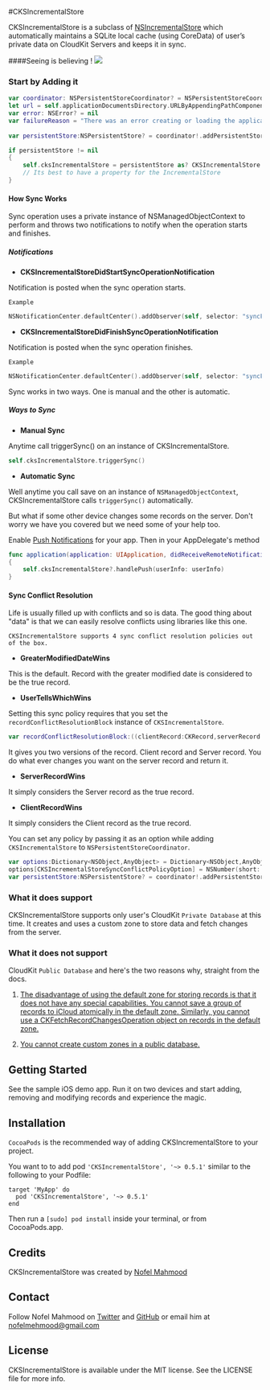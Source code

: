 #CKSIncrementalStore

CKSIncrementalStore is a subclass of [NSIncrementalStore](https://developer.apple.com/library/prerelease/ios/documentation/CoreData/Reference/NSIncrementalStore_Class/index.html) which automatically maintains a SQLite local cache (using CoreData) of user’s private data on CloudKit Servers and keeps it in sync.</p>

####Seeing is believing !
![](https://cdn.pbrd.co/images/1ueV7gsM.gif)

### Start by Adding it

```swift
var coordinator: NSPersistentStoreCoordinator? = NSPersistentStoreCoordinator(managedObjectModel:self.managedObjectModel)
let url = self.applicationDocumentsDirectory.URLByAppendingPathComponent("CKSIncrementalStore_iOSDemo.sqlite")
var error: NSError? = nil
var failureReason = "There was an error creating or loading the application's saved data."
  
var persistentStore:NSPersistentStore? = coordinator!.addPersistentStoreWithType(CKSIncrementalStore.type, configuration: nil, URL: url, options: nil, error: &error)

if persistentStore != nil
{
    self.cksIncrementalStore = persistentStore as? CKSIncrementalStore
    // Its best to have a property for the IncrementalStore
}

```
#### How Sync Works

Sync operation uses a private instance of NSManagedObjectContext to perform and throws two notifications to notify when the operation starts and finishes.

##### Notifications
* <b>CKSIncrementalStoreDidStartSyncOperationNotification</b>

Notification is posted when the sync operation starts.

`Example`

```swift
NSNotificationCenter.defaultCenter().addObserver(self, selector: "syncFinished:", name: CKSIncrementalStoreDidStartSyncOperationNotification, object: self.cksIncrementalStore)

```
* <b>CKSIncrementalStoreDidFinishSyncOperationNotification</b>

Notification is posted when the sync operation finishes.

`Example`

```swift
NSNotificationCenter.defaultCenter().addObserver(self, selector: "syncFinished:", name: CKSIncrementalStoreDidFinishSyncOperationNotification, object: self.cksIncrementalStore)
```

Sync works in two ways. One is manual and the other is automatic.

##### Ways to Sync
* <b>Manual Sync</b>

Anytime call triggerSync() on an instance of CKSIncrementalStore.

```swift
self.cksIncrementalStore.triggerSync()
```
* <b>Automatic Sync</b>

Well anytime you call save on an instance of `NSManagedObjectContext`, CKSIncrementalStore calls `triggerSync()` automatically. 

But what if some other device changes some records on the server. Don't worry we have you covered but we need some of your help too.

Enable [Push Notifications](http://code.tutsplus.com/tutorials/setting-up-push-notifications-on-ios--cms-21925) for your app. Then in your AppDelegate's method

```swift
func application(application: UIApplication, didReceiveRemoteNotification userInfo: [NSObject : AnyObject]) 
{
    self.cksIncrementalStore?.handlePush(userInfo: userInfo)
}
```
#### Sync Conflict Resolution

Life is usually filled up with conflicts and so is data. The good thing about "data" is that we can easily resolve conflicts using libraries like this one.

`CKSIncrementalStore supports 4 sync conflict resolution policies out of the box.`

* <b>GreaterModifiedDateWins</b>

This is the default. Record with the greater modified date is considered to be the true record.

* <b>UserTellsWhichWins</b>

Setting this sync policy requires that you set the `recordConflictResolutionBlock` instance of `CKSIncrementalStore`.

```swift
var recordConflictResolutionBlock:((clientRecord:CKRecord,serverRecord:CKRecord)->CKRecord)?
```
It gives you two versions of the record. Client record and Server record. You do what ever changes you want on the server record and return it.

* <b>ServerRecordWins</b>

It simply considers the Server record as the true record.

* <b>ClientRecordWins</b>

It simply considers the Client record as the true record.

You can set any policy by passing it as an option while adding `CKSIncrementalStore` to `NSPersistentStoreCoordinator`.

```swift
var options:Dictionary<NSObject,AnyObject> = Dictionary<NSObject,AnyObject>()
options[CKSIncrementalStoreSyncConflictPolicyOption] = NSNumber(short: CKSStoresSyncConflictPolicy.ClientRecordWins.rawValue)
var persistentStore:NSPersistentStore? = coordinator!.addPersistentStoreWithType(CKSIncrementalStore.type, configuration: nil, URL: url, options: options, error: &error)
```
### What it does support

CKSIncrementalStore supports only user's CloudKit `Private Database` at this time. It creates and uses a custom zone to store data and fetch changes from the server.

### What it does not support

CloudKit `Public Database` and here's the two reasons why, straight from the docs.

1. [The disadvantage of using the default zone for storing records is that it does not have any special capabilities. You cannot save a group of records to iCloud atomically in the default zone. Similarly, you cannot use a CKFetchRecordChangesOperation object on records in the default zone.](https://developer.apple.com/library/prerelease/ios/documentation/CloudKit/Reference/CKRecordZone_class/index.html#//apple_ref/occ/clm/CKRecordZone/defaultRecordZone)

2. [ You cannot create custom zones in a public database.](https://developer.apple.com/library/prerelease/ios/documentation/CloudKit/Reference/CKRecordZone_class/index.html#//apple_ref/c/tdef/CKRecordZoneCapabilities)

## Getting Started 
See the sample iOS demo app. Run it on two devices and start adding, removing and modifying records and experience the magic.

## Installation
`CocoaPods` is the recommended way of adding CKSIncrementalStore to your project.

You want to to add pod `'CKSIncrementalStore', '~> 0.5.1'` similar to the following to your Podfile:
```
target 'MyApp' do
  pod 'CKSIncrementalStore', '~> 0.5.1'
end
```

Then run a `[sudo] pod install` inside your terminal, or from CocoaPods.app.


## Credits
CKSIncrementalStore was created by [Nofel Mahmood](http://twitter.com/NofelMahmood)

## Contact 
Follow Nofel Mahmood on [Twitter](http://twitter.com/NofelMahmood) and [GitHub](http://github.com/nofelmahmood) or email him at nofelmehmood@gmail.com

## License
CKSIncrementalStore is available under the MIT license. See the LICENSE file for more info.
